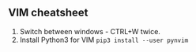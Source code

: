 ## VIM cheatsheet

1. Switch between windows - CTRL+W twice.
2. Install Python3 for VIM `pip3 install --user pynvim`

